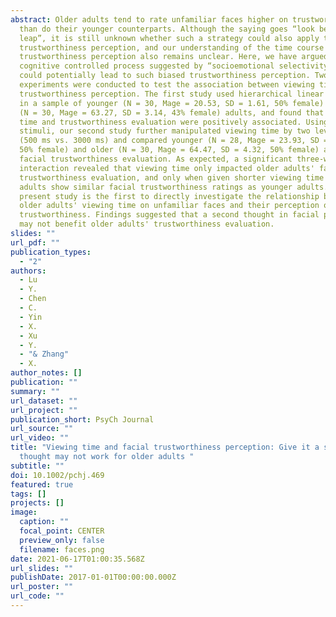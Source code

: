 ```yaml
---
abstract: Older adults tend to rate unfamiliar faces higher on trustworthiness
  than do their younger counterparts. Although the saying goes “look before you
  leap”, it is still unknown whether such a strategy could also apply to facial
  trustworthiness perception, and our understanding of the time course in facial
  trustworthiness perception also remains unclear. Here, we have argued that a
  cognitive controlled process suggested by “socioemotional selectivity theory”
  could potentially lead to such biased trustworthiness perception. Two
  experiments were conducted to test the association between viewing time and
  trustworthiness perception. The first study used hierarchical linear modeling
  in a sample of younger (N = 30, Mage = 20.53, SD = 1.61, 50% female) and older
  (N = 30, Mage = 63.27, SD = 3.14, 43% female) adults, and found that viewing
  time and trustworthiness evaluation were positively associated. Using the same
  stimuli, our second study further manipulated viewing time by two levels
  (500 ms vs. 3000 ms) and compared younger (N = 28, Mage = 23.93, SD = 2.68,
  50% female) and older (N = 30, Mage = 64.47, SD = 4.32, 50% female) adults'
  facial trustworthiness evaluation. As expected, a significant three-way
  interaction revealed that viewing time only impacted older adults' facial
  trustworthiness evaluation, and only when given shorter viewing time did older
  adults show similar facial trustworthiness ratings as younger adults. The
  present study is the first to directly investigate the relationship between
  older adults' viewing time on unfamiliar faces and their perception of facial
  trustworthiness. Findings suggested that a second thought in facial perception
  may not benefit older adults' trustworthiness evaluation.
slides: ""
url_pdf: ""
publication_types:
  - "2"
authors:
  - Lu
  - Y.
  - Chen
  - C.
  - Yin
  - X.
  - Xu
  - Y.
  - "& Zhang"
  - X.
author_notes: []
publication: ""
summary: ""
url_dataset: ""
url_project: ""
publication_short: PsyCh Journal
url_source: ""
url_video: ""
title: "Viewing time and facial trustworthiness perception: Give it a second
  thought may not work for older adults "
subtitle: ""
doi: 10.1002/pchj.469
featured: true
tags: []
projects: []
image:
  caption: ""
  focal_point: CENTER
  preview_only: false
  filename: faces.png
date: 2021-06-17T01:00:35.568Z
url_slides: ""
publishDate: 2017-01-01T00:00:00.000Z
url_poster: ""
url_code: ""
---
```

